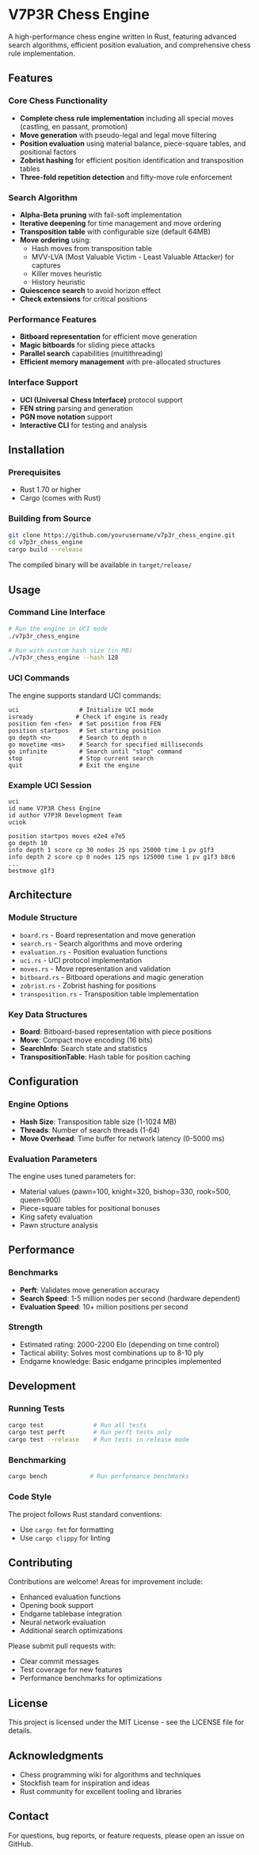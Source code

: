 # V7P3R Chess Engine

A high-performance chess engine written in Rust, featuring advanced search algorithms, efficient position evaluation, and comprehensive chess rule implementation.

## Features

### Core Chess Functionality
- **Complete chess rule implementation** including all special moves (castling, en passant, promotion)
- **Move generation** with pseudo-legal and legal move filtering
- **Position evaluation** using material balance, piece-square tables, and positional factors
- **Zobrist hashing** for efficient position identification and transposition tables
- **Three-fold repetition detection** and fifty-move rule enforcement

### Search Algorithm
- **Alpha-Beta pruning** with fail-soft implementation
- **Iterative deepening** for time management and move ordering
- **Transposition table** with configurable size (default 64MB)
- **Move ordering** using:
  - Hash moves from transposition table
  - MVV-LVA (Most Valuable Victim - Least Valuable Attacker) for captures
  - Killer moves heuristic
  - History heuristic
- **Quiescence search** to avoid horizon effect
- **Check extensions** for critical positions

### Performance Features
- **Bitboard representation** for efficient move generation
- **Magic bitboards** for sliding piece attacks
- **Parallel search** capabilities (multithreading)
- **Efficient memory management** with pre-allocated structures

### Interface Support
- **UCI (Universal Chess Interface)** protocol support
- **FEN string** parsing and generation
- **PGN move notation** support
- **Interactive CLI** for testing and analysis

## Installation

### Prerequisites
- Rust 1.70 or higher
- Cargo (comes with Rust)

### Building from Source
```bash
git clone https://github.com/yourusername/v7p3r_chess_engine.git
cd v7p3r_chess_engine
cargo build --release
```

The compiled binary will be available in `target/release/`

## Usage

### Command Line Interface
```bash
# Run the engine in UCI mode
./v7p3r_chess_engine

# Run with custom hash size (in MB)
./v7p3r_chess_engine --hash 128
```

### UCI Commands
The engine supports standard UCI commands:

```
uci                 # Initialize UCI mode
isready            # Check if engine is ready
position fen <fen>  # Set position from FEN
position startpos   # Set starting position
go depth <n>        # Search to depth n
go movetime <ms>    # Search for specified milliseconds
go infinite         # Search until "stop" command
stop                # Stop current search
quit                # Exit the engine
```

### Example UCI Session
```
uci
id name V7P3R Chess Engine
id author V7P3R Development Team
uciok

position startpos moves e2e4 e7e5
go depth 10
info depth 1 score cp 30 nodes 25 nps 25000 time 1 pv g1f3
info depth 2 score cp 0 nodes 125 nps 125000 time 1 pv g1f3 b8c6
...
bestmove g1f3
```

## Architecture

### Module Structure
- `board.rs` - Board representation and move generation
- `search.rs` - Search algorithms and move ordering
- `evaluation.rs` - Position evaluation functions
- `uci.rs` - UCI protocol implementation
- `moves.rs` - Move representation and validation
- `bitboard.rs` - Bitboard operations and magic generation
- `zobrist.rs` - Zobrist hashing for positions
- `transposition.rs` - Transposition table implementation

### Key Data Structures
- **Board**: Bitboard-based representation with piece positions
- **Move**: Compact move encoding (16 bits)
- **SearchInfo**: Search state and statistics
- **TranspositionTable**: Hash table for position caching

## Configuration

### Engine Options
- **Hash Size**: Transposition table size (1-1024 MB)
- **Threads**: Number of search threads (1-64)
- **Move Overhead**: Time buffer for network latency (0-5000 ms)

### Evaluation Parameters
The engine uses tuned parameters for:
- Material values (pawn=100, knight=320, bishop=330, rook=500, queen=900)
- Piece-square tables for positional bonuses
- King safety evaluation
- Pawn structure analysis

## Performance

### Benchmarks
- **Perft**: Validates move generation accuracy
- **Search Speed**: 1-5 million nodes per second (hardware dependent)
- **Evaluation Speed**: 10+ million positions per second

### Strength
- Estimated rating: 2000-2200 Elo (depending on time control)
- Tactical ability: Solves most combinations up to 8-10 ply
- Endgame knowledge: Basic endgame principles implemented

## Development

### Running Tests
```bash
cargo test              # Run all tests
cargo test perft        # Run perft tests only
cargo test --release    # Run tests in release mode
```

### Benchmarking
```bash
cargo bench            # Run performance benchmarks
```

### Code Style
The project follows Rust standard conventions:
- Use `cargo fmt` for formatting
- Use `cargo clippy` for linting

## Contributing

Contributions are welcome! Areas for improvement include:
- Enhanced evaluation functions
- Opening book support
- Endgame tablebase integration
- Neural network evaluation
- Additional search optimizations

Please submit pull requests with:
- Clear commit messages
- Test coverage for new features
- Performance benchmarks for optimizations

## License

This project is licensed under the MIT License - see the LICENSE file for details.

## Acknowledgments

- Chess programming wiki for algorithms and techniques
- Stockfish team for inspiration and ideas
- Rust community for excellent tooling and libraries

## Contact

For questions, bug reports, or feature requests, please open an issue on GitHub.
